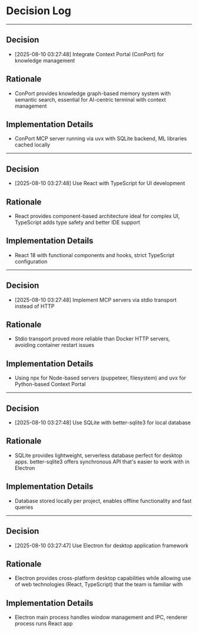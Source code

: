 # Decision Log

---
## Decision
*   [2025-08-10 03:27:48] Integrate Context Portal (ConPort) for knowledge management

## Rationale
*   ConPort provides knowledge graph-based memory system with semantic search, essential for AI-centric terminal with context management

## Implementation Details
*   ConPort MCP server running via uvx with SQLite backend, ML libraries cached locally

---
## Decision
*   [2025-08-10 03:27:48] Use React with TypeScript for UI development

## Rationale
*   React provides component-based architecture ideal for complex UI, TypeScript adds type safety and better IDE support

## Implementation Details
*   React 18 with functional components and hooks, strict TypeScript configuration

---
## Decision
*   [2025-08-10 03:27:48] Implement MCP servers via stdio transport instead of HTTP

## Rationale
*   Stdio transport proved more reliable than Docker HTTP servers, avoiding container restart issues

## Implementation Details
*   Using npx for Node-based servers (puppeteer, filesystem) and uvx for Python-based Context Portal

---
## Decision
*   [2025-08-10 03:27:48] Use SQLite with better-sqlite3 for local database

## Rationale
*   SQLite provides lightweight, serverless database perfect for desktop apps. better-sqlite3 offers synchronous API that's easier to work with in Electron

## Implementation Details
*   Database stored locally per project, enables offline functionality and fast queries

---
## Decision
*   [2025-08-10 03:27:47] Use Electron for desktop application framework

## Rationale
*   Electron provides cross-platform desktop capabilities while allowing use of web technologies (React, TypeScript) that the team is familiar with

## Implementation Details
*   Electron main process handles window management and IPC, renderer process runs React app
